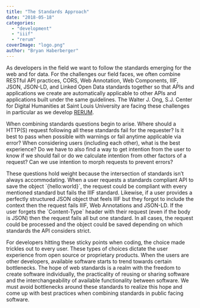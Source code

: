 ```yaml
---
title: "The Standards Approach"
date: "2018-05-18"
categories: 
  - "development"
  - "iiif"
  - "rerum"
coverImage: "logo.png"
author: "Bryan Haberberger"
---
```


As developers in the field we want to follow the standards emerging for the web and for data. For the challenges our field faces, we often combine RESTful API practices, CORS, Web Annotation, Web Components, IIIF, JSON, JSON-LD, and Linked Open Data standards together so that APIs and applications we create are automatically applicable to other APIs and applications built under the same guidelines.  The Walter J. Ong, S.J. Center for Digital Humanities at Saint Louis University are facing these challenges in particular as we develop [RERUM](http://rerum.io).

When combining standards questions begin to arise.  Where should a HTTP(S) request following all these standards fail for the requester?  Is it best to pass when possible with warnings or fail anytime applicable via error?  When considering users (including each other), what is the best experience?  Do we have to also find a way to get intention from the user to know if we should fail or do we calculate intention from other factors of a request?  Can we use intention to morph requests to prevent errors?

These questions hold weight because the intersection of standards isn’t always accommodating.  When a user requests a standards compliant API to save the object \`{hello:world}\`, the request could be compliant with every mentioned standard but fails the IIIF standard.  Likewise, if a user provides a perfectly structured JSON object that feels IIIF but they forgot to include the context then the request fails IIIF, Web Annotations and JSON-LD.  If the user forgets the \`Content-Type\` header with their request (even if the body is JSON) then the request fails all but one standard.  In all cases, the request could be processed and the object could be saved depending on which standards the API considers strict.

For developers hitting these sticky points when coding, the choice made trickles out to every user.  These types of choices dictate the user experience from open source or proprietary products. When the users are other developers, available software starts to trend towards certain bottlenecks.  The hope of web standards is a realm with the freedom to create software individually, the practicality of reusing or sharing software and the interchangeability of available functionality between software.  We must avoid bottlenecks around these standards to realize this hope and come up with best practices when combining standards in public facing software.
